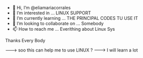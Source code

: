 - 👋 Hi, I’m @eliamariacorrales
- 👀 I’m interested in ... LINUX SUPPORT    
- 🌱 I’m currently learning ... THE PRINCIPAL CODES TU USE IT
- 💞️ I’m looking to collaborate on ... Somebody
- 📫 How to reach me ... Everithing about Linux Sys

<!---
eliamariacorrales/eliamariacorrales is a ✨ special ✨ repository because its `README.md` (this file) appears on your GitHub profile.
You can click the Preview link to take a look at your changes.
---> Thanks Every Body
---> soo this can help me to use LINUX ?
---> I will learn a lot
